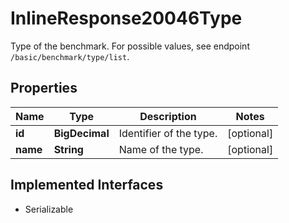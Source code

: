 

# InlineResponse20046Type

Type of the benchmark. For possible values, see endpoint `/basic/benchmark/type/list`.

## Properties

Name | Type | Description | Notes
------------ | ------------- | ------------- | -------------
**id** | **BigDecimal** | Identifier of the type. |  [optional]
**name** | **String** | Name of the type. |  [optional]


## Implemented Interfaces

* Serializable


